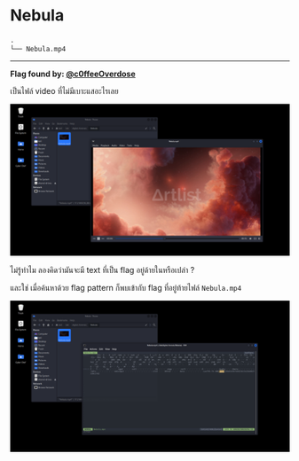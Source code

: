 # Nebula

```
.
└── Nebula.mp4
```

---

**Flag found by: [@c0ffeeOverdose](https://github.com/c0ffeeOverdose)**

เป็นไฟล์ video ที่ไม่มีเบาะแสอะไรเลย

![1.png](./images/nebula/1.png)

ไม่รู้ทำไม ลองคิดว่ามันจะมี text ที่เป็น flag อยู่ด้ายในหรือเปล่า ?

และใช่ เมื่อค้นหาด้วย flag pattern ก็พบเข้ากับ flag ที่อยู่ท้ายไฟล์ `Nebula.mp4`

![2.png](./images/nebula/2.png)
